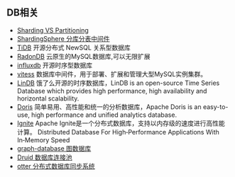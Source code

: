 ## DB相关
- [Sharding VS Partitioning](ShardingPartitioning.md)
- [ShardingSphere 分库分表中间件](ShardingSphere.md)
- [TiDB](TiDB/README.md) 开源分布式 NewSQL 关系型数据库
- [RadonDB](RadonDB/README.md) 云原生的MySQL数据库,可以无限扩展
- [influxdb](influxdb/README.md) 开源时序型数据库
- [vitess](vitess/README.md) 数据库中间件，用于部署、扩展和管理大型MySQL实例集群。
- [LinDB](LinDB/README.md)  饿了么开源的时序数据库，LinDB is an open-source Time Series Database which provides high performance, high availability and horizontal scalability.
- [Doris](Doris/README.md) 简单易用、高性能和统一的分析数据库，Apache Doris is an easy-to-use, high performance and unified analytics database.
- [Ignite](Ignite/README.md) Apache Ignite是一个分布式数据库，支持以内存级的速度进行高性能计算。 Distributed Database For
High‑Performance Applications
With In‑Memory Speed
- [graph-database 图数据库](graph-database/README.md)
- [Druid 数据库连接池](Druid.md)
- [otter 分布式数据库同步系统](otter.md)